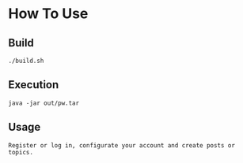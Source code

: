 # How To Use
## Build
    ./build.sh

## Execution
    java -jar out/pw.tar

## Usage
    Register or log in, configurate your account and create posts or topics.

